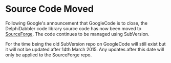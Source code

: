 # Source Code Moved #

Following Google's announcement that GoogleCode is to close, the DelphiDabbler code library source code has now been moved to [SourceForge](https://sourceforge.net/p/ddablib/code/). The code continues to be managed using SubVersion.

For the time being the old SubVersion repo on GoogleCode will still exist but it will not be updated after 14th March 2015. Any updates after this date will only be applied to the SourceForge repo.